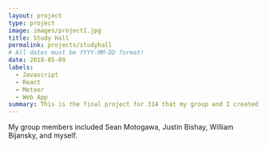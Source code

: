 ```yaml
---
layout: project
type: project
image: images/project1.jpg
title: Study Hall 
permalink: projects/studyhall
# All dates must be YYYY-MM-DD format!
date: 2018-05-09
labels:
  - Javascript
  - React
  - Meteor
  - Web App
summary: This is the final project for 314 that my group and I created, enjoy! 
---
```

My group members included Sean Motogawa, Justin Bishay, William Bijansky, and myself. 
